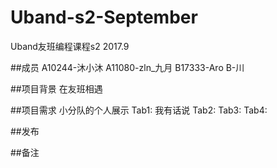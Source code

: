 # Uband-s2-September
Uband友班编程课程s2 2017.9

##成员
	A10244-沐小沐
	A11080-zln_九月
	B17333-Aro
	B-川

##项目背景
	在友班相遇

##项目需求
	小分队的个人展示
		Tab1: 我有话说
		Tab2:
		Tab3: 
		Tab4:

##发布

##备注

